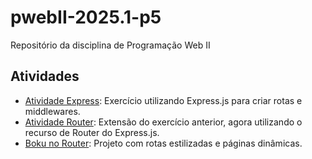 # pwebII-2025.1-p5

Repositório da disciplina de Programação Web II

## Atividades

- [Atividade Express](./atividade-express/README.md): Exercício utilizando Express.js para criar rotas e middlewares.
- [Atividade Router](./atividade-router/README.md): Extensão do exercício anterior, agora utilizando o recurso de Router do Express.js.
- [Boku no Router](./boku-no-router/README.md): Projeto com rotas estilizadas e páginas dinâmicas.
